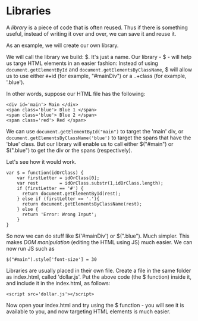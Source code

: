 # Libraries

A *library* is a piece of code that is often reused. Thus if there is something useful, instead of writing it over and over, we can save it and reuse it. 

As an example, we will create our own library. 

We will call the library we build: $. It's just a name. Our library - $ - will help us targe HTML elements in an easier fashion: Instead of using `document.getElementById` and `document.getElementsByClassName`, $ will allow us to use either `#`+id (for example, "#mainDiv") or a `.`+class (for example, '.blue'). 

In other words, suppose our HTML file has the following:

    <div id='main'> Main </div>
    <span class='blue'> Blue 1 </span>
    <span class='blue'> Blue 2 </span>
    <span class='red'> Red </span>

We can use `document.getElementById("main")` to target the 'main' div, or `document.getElementsByClassName('blue')` to target the spans that have the 'blue' class. But our library will enable us to call either $("#main") or $(".blue") to get the div or the spans (respectively). 

Let's see how it would work. 

    var $ = function(idOrClass) {
        var firstLetter = idOrClass[0]; 
        var rest        = idOrClass.substr(1,idOrClass.length);
        if (firstLetter == '#') {
          return document.getElementById(rest);
        } else if (firstLetter == '.'){
          return document.getElementsByClassName(rest);
        } else {
          return 'Error: Wrong Input';
        }
    }

So now we can do stuff like $('#mainDiv') or $(".blue"). Much simpler. This makes *DOM manipulation* (editing the HTML using JS) much easier. We can now run JS such as

    $("#main").style['font-size'] = 30

Libraries are usually placed in their own file. Create a file in the same folder as index.html, called 'dollar.js'. Put the above code (the $ function) inside it, and include it in the index.html, as follows:

    <script src='dollar.js'></script>

Now open your index.html and try using the $ function - you will see it is available to you, and now targeting HTML elements is much easier. 